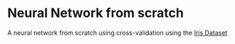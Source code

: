 # Neural Network from scratch
A neural network from scratch using cross-validation using the [Iris Dataset](https://www.kaggle.com/datasets/himanshunakrani/iris-dataset)


